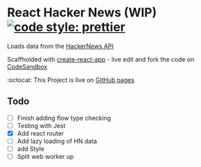 # React Hacker News (WIP) [![code style: prettier](https://img.shields.io/badge/code_style-prettier-ff69b4.svg?style=flat-square)](https://github.com/prettier/prettier)

Loads data from the [HackerNews API](https://github.com/HackerNews/API)

Scaffholded with [create-react-app](https://github.com/facebook/create-react-app) - live edit and fork the code on [CodeSandbox](https://codesandbox.io/s/github/Bamblehorse/React-Hacker-News)

:octocat: This Project is live on [GitHub pages](https://bamblehorse.github.io/React-Hacker-News/build/)

## Todo

* [ ] Finish adding flow type checking
* [ ] Testing with Jest
* [x] Add react router
* [ ] Add lazy loading of HN data
* [ ] add Style
* [ ] Split web worker up
